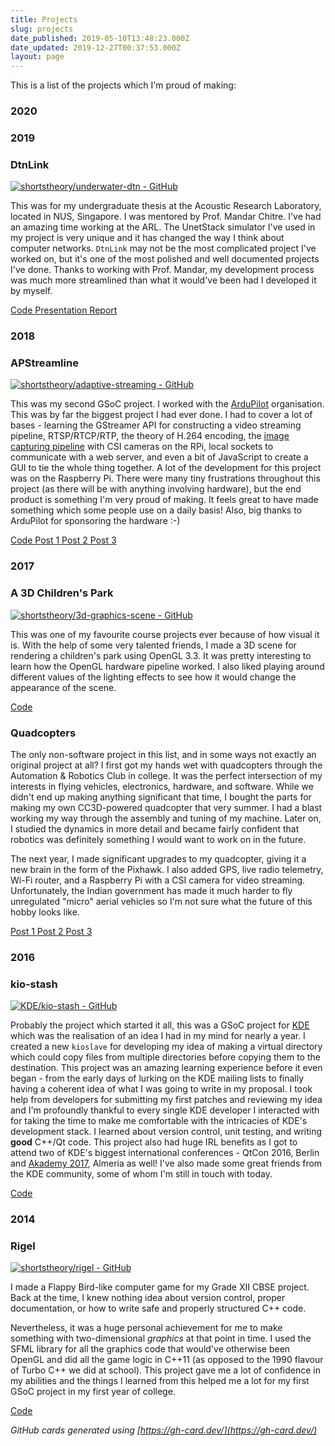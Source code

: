 ```yaml
---
title: Projects
slug: projects
date_published: 2019-05-10T13:48:23.000Z
date_updated: 2019-12-27T00:37:53.000Z
layout: page
---
```


This is a list of the projects which I'm proud of making:

### 2020

### 2019

### DtnLink

[![shortstheory/underwater-dtn - GitHub](https://gh-card.dev/repos/shortstheory/underwater-dtn.svg)](https://github.com/shortstheory/underwater-dtn)

This was for my undergraduate thesis at the Acoustic Research Laboratory, located in NUS, Singapore. I was mentored by Prof. Mandar Chitre. I've had an amazing time working at the ARL. The UnetStack simulator I've used in my project is very unique and it has changed the way I think about computer networks. `DtnLink` may not be the most complicated project I've worked on, but it's one of the most polished and well documented projects I've done. Thanks to working with Prof. Mandar, my development process was much more streamlined than what it would've been had I developed it by myself.

<i class="fa fa-code" aria-hidden="true"></i>[  Code  ](https://github.com/shortstheory/underwater-dtn)
<i class="far fa-file-pdf"></i>[  Presentation  ](/static/ug-thesis-presentation.pdf)
<i class="far fa-file-pdf"></i>[  Report  ](/static/ug-thesis.pdf)

### 2018

### APStreamline

[![shortstheory/adaptive-streaming - GitHub](https://gh-card.dev/repos/shortstheory/adaptive-streaming.svg)](https://github.com/shortstheory/adaptive-streaming)

This was my second GSoC project. I worked with the [ArduPilot](http://ardupilot.org/) organisation. This was by far the biggest project I had ever done. I had to cover a lot of bases - learning the GStreamer API for constructing a video streaming pipeline, RTSP/RTCP/RTP, the theory of H.264 encoding, the [image capturing pipeline](https://picamera.readthedocs.io/en/release-1.13/fov.html) with CSI cameras on the RPi, local sockets to communicate with a web server, and even a bit of JavaScript to create a GUI to tie the whole thing together. A lot of the development for this project was on the Raspberry Pi. There were many tiny frustrations throughout this project (as there will be with anything involving hardware), but the end product is something I'm very proud of making. It feels great to have made something which some people use on a daily basis! Also, big thanks to ArduPilot for sponsoring the hardware :-)

<i class="fa fa-code" aria-hidden="true"></i>[  Code  ](https://github.com/shortstheory/adaptive-streaming)
<i class="fas fa-blog"></i>[  Post 1  ](/2018/06/05/gsoc-2018-new-beginnings/)
<i class="fas fa-blog"></i>[  Post 2  ](/2018/07/22/gsoc-2018-batteries-included/)
<i class="fas fa-blog"></i>[  Post 3  ](/2018/08/17/introducing-apstreamline/)

### 2017

### A 3D Children's Park

[![shortstheory/3d-graphics-scene - GitHub](https://gh-card.dev/repos/shortstheory/3d-graphics-scene.svg)](https://github.com/shortstheory/3d-graphics-scene)

This was one of my favourite course projects ever because of how visual it is. With the help of some very talented friends, I made a 3D scene for rendering a children's park using OpenGL 3.3. It was pretty interesting to learn how the OpenGL hardware pipeline worked. I also liked playing around different values of the lighting effects to see how it would change the appearance of the scene.

<i class="fa fa-code" aria-hidden="true"></i>[  Code  ](https://github.com/shortstheory/3d-graphics-scene)

### Quadcopters

The only non-software project in this list, and in some ways not exactly an original project at all? I first got my hands wet with quadcopters through the Automation & Robotics Club in college. It was the perfect intersection of my interests in flying vehicles, electronics, hardware, and software. While we didn't end up making anything significant that time, I bought the parts for making my own CC3D-powered quadcopter that very summer. I had a blast working my way through the assembly and tuning of my machine. Later on, I studied the dynamics in more detail and became fairly confident that robotics was definitely something I would want to work on in the future.

The next year, I made significant upgrades to my quadcopter, giving it a new brain in the form of the Pixhawk. I also added GPS, live radio telemetry, Wi-Fi router, and a Raspberry Pi with a CSI camera for video streaming. Unfortunately, the Indian government has made it much harder to fly unregulated "micro" aerial vehicles so I'm not sure what the future of this hobby looks like.

<i class="fas fa-blog"></i>[  Post 1  ](/2017/05/26/quadcopters-the-beginning/)
<i class="fas fa-blog"></i>[  Post 2  ](/2017/06/13/quadcopters-a-hitchhikers-guide-to-the-sky/)
<i class="fas fa-blog"></i>[  Post 3  ](/2019/06/27/using-the-logitech-f310-with-the-dji-tello/)

### 2016

### kio-stash

[![KDE/kio-stash - GitHub](https://gh-card.dev/repos/KDE/kio-stash.svg)](https://github.com/KDE/kio-stash)

Probably the project which started it all, this was a GSoC project for [KDE](https://kde.org/) which was the realisation of an idea I had in my mind for nearly a year. I created a new `kioslave` for developing my idea of making a virtual directory which could copy files from multiple directories before copying them to the destination. This project was an amazing learning experience before it even began - from the early days of lurking on the KDE mailing lists to finally having a coherent idea of what I was going to write in my proposal. I took help from developers for submitting my first patches and reviewing my idea and I'm profoundly thankful to every single KDE developer I interacted with for taking the time to make me comfortable with the intricacies of KDE's development stack. I learned about version control, unit testing, and writing **good** C++/Qt code. This project also had huge IRL benefits as I got to attend two of KDE's biggest international conferences - QtCon 2016, Berlin and [Akademy 2017](https://arnavdhamija.com/2017/08/17/akademy-2017/), Almeria as well! I've also made some great friends from the KDE community, some of whom I'm still in touch with today.

<i class="fa fa-code" aria-hidden="true"></i>[  Code  ](https://github.com/KDE/kio-stash)

### 2014

### Rigel

[![shortstheory/rigel - GitHub](https://gh-card.dev/repos/shortstheory/rigel.svg)](https://github.com/shortstheory/rigel)

I made a Flappy Bird-like computer game for my Grade XII CBSE project. Back at the time, I knew nothing idea about version control, proper documentation, or how to write safe and properly structured C++ code.

Nevertheless, it was a huge personal achievement for me to make something with two-dimensional *graphics* at that point in time. I used the SFML library for all the graphics code that would've otherwise been OpenGL and did all the game logic in C++11 (as opposed to the 1990 flavour of Turbo C++ we did at school). This project gave me a lot of confidence in my abilities and the things I learned from this helped me a lot for my first GSoC project in my first year of college.

<i class="fa fa-code" aria-hidden="true"></i>[  Code  ](https://github.com/shortstheory/rigel)



*GitHub cards generated using [https://gh-card.dev/](https://gh-card.dev/)*

<!-- *Icons made by [Freepik](https://www.flaticon.com/authors/freepik) from [Flaticon.com](www.flaticon.com)* -->